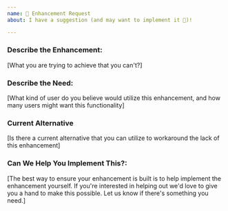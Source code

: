 ```yaml
---
name: 🚀 Enhancement Request
about: I have a suggestion (and may want to implement it 🙂)!

---
```


### Describe the Enhancement:
[What you are trying to achieve that you can't?]

### Describe the Need:

[What kind of user do you believe would utilize this enhancement, and how many users might want this functionality]

### Current Alternative
[Is there a current alternative that you can utilize to workaround the lack of this enhancement]

### Can We Help You Implement This?:
[The best way to ensure your enhancement is built is to help implement the enhancement yourself. If you're interested in helping out we'd love to give you a hand to make this possible. Let us know if there's something you need.]
